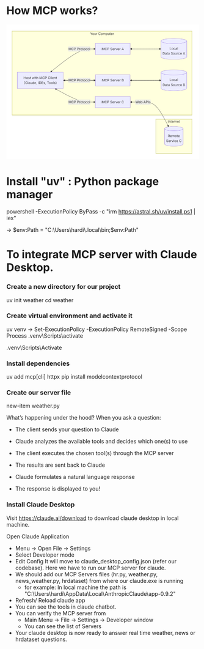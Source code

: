 # **How MCP works?**
![MCP Architeture](mcp.png)
# Install "uv" : Python package manager

powershell -ExecutionPolicy ByPass -c "irm https://astral.sh/uv/install.ps1 | iex"

-> $env:Path = "C:\Users\hardi\.local\bin;$env:Path"   

# To integrate MCP server with Claude Desktop. 
### Create a new directory for our project
uv init weather
cd weather

### Create virtual environment and activate it
uv venv
-> Set-ExecutionPolicy -ExecutionPolicy RemoteSigned -Scope Process
.venv\Scripts\activate

.venv\Scripts\Activate

### Install dependencies
uv add mcp[cli] httpx
pip install modelcontextprotocol

### Create our server file
new-item weather.py

What’s happening under the hood? When you ask a question:

- The client sends your question to Claude

- Claude analyzes the available tools and decides which one(s) to use

- The client executes the chosen tool(s) through the MCP server

- The results are sent back to Claude

- Claude formulates a natural language response

- The response is displayed to you!

### Install Claude Desktop
Visit https://claude.ai/download to download claude desktop in local machine.

Open Claude Application 

- Menu -> Open File -> Settings
- Select Developer mode 
- Edit Config
  It will move to claude_desktop_config.json (refer our codebase). Here we have to run our MCP server for claude.
- We should add our MCP Servers files (hr.py, weather.py, news_weather.py, hrdataset) from where our claude.exe is running
    - for example: In local machine the path is "C:\Users\hardi\AppData\Local\AnthropicClaude\app-0.9.2"
- Refresh/ Reload claude app
- You can see the tools in claude chatbot. 
- You can verify the MCP server from
    - Main Menu -> File -> Settings -> Developer window 
    - You can see the list of Servers
- Your claude desktop is now ready to answer real time weather, news or hrdataset questions.

